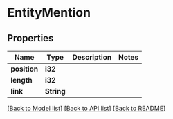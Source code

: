 # EntityMention

## Properties

Name | Type | Description | Notes
------------ | ------------- | ------------- | -------------
**position** | **i32** |  | 
**length** | **i32** |  | 
**link** | **String** |  | 

[[Back to Model list]](../README.md#documentation-for-models) [[Back to API list]](../README.md#documentation-for-api-endpoints) [[Back to README]](../README.md)


